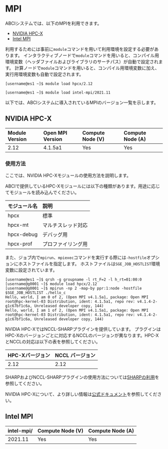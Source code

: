 # MPI

ABCIシステムでは、以下のMPIを利用できます。

* [NVIDIA HPC-X](https://developer.nvidia.com/networking/hpc-x)
* [Intel MPI](https://software.intel.com/en-us/intel-mpi-library)

利用するためには事前に`module`コマンドを用いて利用環境を設定する必要があります。
インタラクティブノードで`module`コマンドを用いると、コンパイル用環境変数（ヘッダファイルおよびライブラリのサーチパス）が自動で設定されます。
計算ノードで`module`コマンドを用いると、コンパイル用環境変数に加え、実行用環境変数も自動で設定されます。

```
[username@es1 ~]$ module load hpcx/2.12
```

```
[username@es1 ~]$ module load intel-mpi/2021.11
```

以下では、ABCIシステムに導入されているMPIのバージョン一覧を示します。

## NVIDIA HPC-X

| Module Version | Open MPI Version |  Compute Node (V) | Compute Node (A) |
| :-- | :-- | :-- | :-- |
| 2.12 | 4.1.5a1 | Yes | Yes |

### 使用方法

ここでは、NVIDIA HPC-Xモジュールの使用方法を説明します。

ABCIで提供しているHPC-Xモジュールには以下の種類があります。用途に応じてモジュールを読み込んでください。

| モジュール名 | 説明 |
| :-- | :-- |
| hpcx       | 標準  |
| hpcx-mt    | マルチスレッド対応  |
| hpcx-debug | デバッグ用          |
| hpcx-prof  | プロファイリング用  |

また、ジョブ内で`mpirun`、`mpiexec`コマンドを実行する際には`-hostfile`オプションにホストファイルを指定します。
ホストファイルは`SGE_JOB_HOSTLIST`環境変数に設定されています。

```
[username@es1 ~]$ qrsh -g groupname -l rt_F=2 -l h_rt=01:00:0
[username@g0001 ~]$ module load hpcx/2.12
[username@g0001 ~]$ mpirun -np 2 -map-by ppr:1:node -hostfile $SGE_JOB_HOSTLIST ./hello_c
Hello, world, I am 0 of 2, (Open MPI v4.1.5a1, package: Open MPI root@hpc-kernel-03 Distribution, ident: 4.1.5a1, repo rev: v4.1.4-2-g1c67bf1c6a, Unreleased developer copy, 144)
Hello, world, I am 1 of 2, (Open MPI v4.1.5a1, package: Open MPI root@hpc-kernel-03 Distribution, ident: 4.1.5a1, repo rev: v4.1.4-2-g1c67bf1c6a, Unreleased developer copy, 144)
```

NVIDIA HPC-XではNCCL-SHARPプラグインを提供しています。
プラグインはHPC-Xのバージョンごとに対応するNCCLのバージョンが異なります。HPC-XとNCCLの対応は以下の表を参照してください。

| HPC-Xバージョン | NCCL バージョン |
| :-- | :-- |
| 2.12 | 2.12 |

SHARPおよびNCCL-SHARPプラグインの使用方法については[SHARPの利用](tips/sharp.md)を参照してください。

NVIDIA HPC-Xについて、より詳しい情報は[公式ドキュメント](https://docs.nvidia.com/networking/category/hpcx)を参照してください。

## Intel MPI

| intel-mpi/ | Compute Node (V) | Compute Node (A) |
|:--|:--|:--|
| 2021.11 | Yes | Yes |
